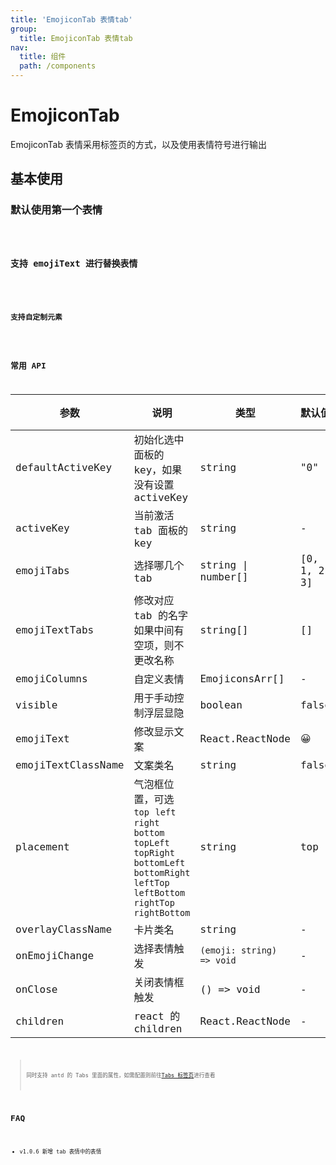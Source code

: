 ```yaml
---
title: 'EmojiconTab 表情tab'
group:
  title: EmojiconTab 表情tab
nav:
  title: 组件
  path: /components
---
```


# EmojiconTab

EmojiconTab 表情采用标签页的方式，以及使用表情符号进行输出

## 基本使用

### 默认使用第一个表情

<code src="./demos/Base.tsx">

### 支持 emojiText 进行替换表情

<code src="./demos/TextEmoj.tsx">

### 支持自定制元素

<code src="./demos/CusEmoj.tsx">

## 常用 API

| 参数               | 说明                                                                                                                                           | 类型                      | 默认值       | 版本 |
| ------------------ | ---------------------------------------------------------------------------------------------------------------------------------------------- | ------------------------- | ------------ | ---- |
| defaultActiveKey   | 初始化选中面板的 key，如果没有设置 activeKey                                                                                                   | string                    | "0"          |      |
| activeKey          | 当前激活 tab 面板的 key                                                                                                                        | string                    | -            |      |
| emojiTabs          | 选择哪几个 tab                                                                                                                                 | string \| number[]        | [0, 1, 2, 3] |      |
| emojiTextTabs      | 修改对应 tab 的名字<br />如果中间有空项，则不更改名称                                                                                          | string[]                  | []           |      |
| emojiColumns       | 自定义表情                                                                                                                                     | EmojiconsArr[]            | -            |      |
| visible            | 用于手动控制浮层显隐                                                                                                                           | boolean                   | false        |      |
| emojiText          | 修改显示文案                                                                                                                                   | React.ReactNode           | 😀           |      |
| emojiTextClassName | 文案类名                                                                                                                                       | string                    | false        |      |
| placement          | 气泡框位置，可选 `top` `left` `right` `bottom` `topLeft` `topRight` `bottomLeft` `bottomRight` `leftTop` `leftBottom` `rightTop` `rightBottom` | string                    | top          |      |
| overlayClassName   | 卡片类名                                                                                                                                       | string                    | -            |      |
| onEmojiChange      | 选择表情触发                                                                                                                                   | `(emoji: string) => void` | -            |      |
| onClose            | 关闭表情框触发                                                                                                                                 | () => void                | -            |      |
| children           | react 的 children                                                                                                                              | React.ReactNode           | -            |      |

> 同时支持 antd 的 Tabs 里面的属性，如需配置则前往[Tabs 标签页](https://ant.design/components/tabs-cn)进行查看

## FAQ

- v1.0.6 新增 tab 表情中的表情
